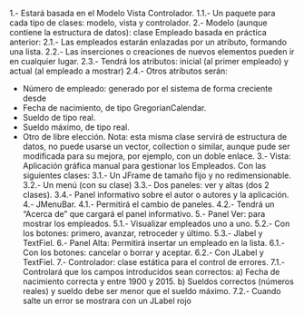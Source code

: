 1.- Estará basada en el Modelo Vista Controlador.
1.1.- Un paquete para cada tipo de clases: modelo, vista y controlador.
2.- Modelo (aunque contiene la estructura de datos): clase Empleado basada en práctica anterior:
2.1.- Las empleados estarán enlazadas por un atributo, formando una lista.
2.2.- Las inserciones o creaciones de nuevos elementos pueden ir en cualquier lugar.
2.3.- Tendrá los atributos: inicial (al primer empleado) y actual (al empleado a mostrar)
2.4.- Otros atributos serán:
- Número de empleado: generado por el sistema de forma creciente desde
- Fecha de nacimiento, de tipo GregorianCalendar.
- Sueldo de tipo real.
- Sueldo máximo, de tipo real.
- Otro de libre elección.
Nota: esta misma clase servirá de estructura de datos, no puede usarse un vector, collection o similar,
aunque pude ser modificada para su mejora, por ejemplo, con un doble enlace.
3.- Vista: Aplicación gráfica manual para gestionar los Empleados. Con las siguientes clases:
3.1.- Un JFrame de tamaño fijo y no redimensionable.
3.2.- Un menú (con su clase)
3.3.- Dos paneles: ver y altas (dos 2 clases).
3.4.- Panel informativo sobre el autor o autores y la aplicación.
4.- JMenuBar.
4.1.- Permitirá el cambio de paneles.
4.2.- Tendrá un “Acerca de” que cargará el panel informativo.
5.- Panel Ver: para mostrar los empleados.
5.1.- Visualizar empleados uno a uno.
5.2.- Con los botones: primero, avanzar, retroceder y último.
5.3.- Jlabel y TextFiel.
6.- Panel Alta: Permitirá insertar un empleado en la lista.
6.1.- Con los botones: cancelar o borrar y aceptar.
6.2.- Con JLabel y TextFiel.
7.- Controlador: clase estática para el control de errores.
7.1.- Controlará que los campos introducidos sean correctos:
a) Fecha de nacimiento correcta y entre 1900 y 2015.
b) Sueldos correctos (números reales) y sueldo debe ser menor que el sueldo máximo.
7.2.- Cuando salte un error se mostrara con un JLabel rojo
